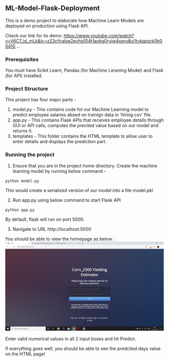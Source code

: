 ## ML-Model-Flask-Deployment
This is a demo project to elaborate how Machine Learn Models are deployed on production using Flask API.

Check our link for its demo: https://www.youtube.com/watch?v=V6C7_id_mLk&lc=z23cfjraloe2evhg104t1aokg0ryiw4oendkx1tvkqpsrk0h00410
...

### Prerequisites
You must have Scikit Learn, Pandas (for Machine Leraning Model) and Flask (for API) installed.

### Project Structure
This project has four major parts :
1. model.py - This contains code fot our Machine Learning model to predict employee salaries absed on trainign data in 'hiring.csv' file.
2. app.py - This contains Flask APIs that receives employee details through GUI or API calls, computes the precited value based on our model and returns it.
3. templates - This folder contains the HTML template to allow user to enter  details and displays the prediction part.

### Running the project
1. Ensure that you are in the project home directory. Create the machine learning model by running below command -
```
python model.py
```
This would create a serialized version of our model into a file model.pkl

2. Run app.py using below command to start Flask API
```
python app.py
```
By default, flask will run on port 5000.

3. Navigate to URL http://localhost:5000

You should be able to view the homepage as below :
![alt text](https://github.com/Shreyaansh-darkside/Crop-yielding-Estimator/blob/master/Sample.jpg)

Enter valid numerical values in all 2 input boxes and hit Predict.

If everything goes well, you should  be able to see the predcited days value on the HTML page!

```

